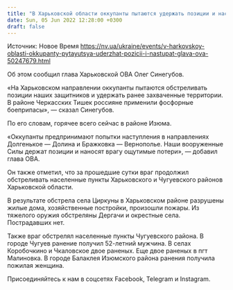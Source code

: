 ```yaml
---
title: "В Харьковской области оккупанты пытаются удержать позиции и наступать — глава ОВА"
date: Sun, 05 Jun 2022 12:28:00 +0300
draft: false
---
```

Источник: Новое Время https://nv.ua/ukraine/events/v-harkovskoy-oblasti-okkupanty-pytayutsya-uderzhat-pozicii-i-nastupat-glava-ova-50247679.html


Об этом сообщил глава Харьковской ОВА Олег Синегубов.

 «На Харьковском направлении оккупанты пытаются обстреливать позиции наших защитников и удержать ранее захваченные территории. В районе Черкасских Тишек россияне применили фосфорные боеприпасы», — сказал Синегубов.

По его словам, горячее всего сейчас в районе Изюма.

 «Оккупанты предпринимают попытки наступления в направлениях Долгенькое — Долина и Бражковка — Вернополье. Наши вооруженные Силы держат позиции и наносят врагу ощутимые потери», — добавил глава ОВА.

 Он также отметил, что за прошедшие сутки враг продолжил обстреливать населенные пункты Харьковского и Чугуевского районов Харьковской области.

 В результате обстрела села Циркуны в Харьковском районе разрушены жилые дома, хозяйственные постройки, произошли пожары. Из тяжелого оружия обстреляны Дергачи и окрестные села. Пострадавших нет.

Также враг обстрелял населенные пункты Чугуевского района. В городе Чугуев ранение получил 52-летний мужчина. В селах Коробочкино и Чкаловское двое раненых. Еще двое раненых в пгт Малиновка. В городе Балаклея Изюмского района ранения получила пожилая женщина.

Присоединяйтесь к нам в соцсетях Facebook, Telegram и Instagram.
